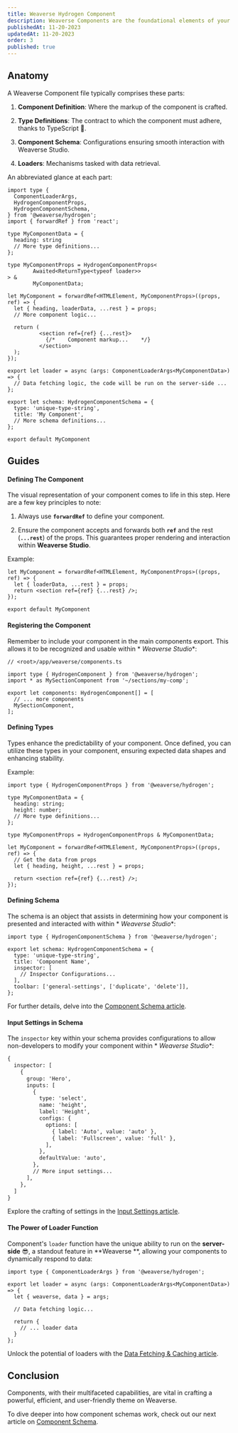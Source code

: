 ```yaml
---
title: Weaverse Hydrogen Component
description: Weaverse Components are the foundational elements of your theme.
publishedAt: 11-20-2023
updatedAt: 11-20-2023
order: 3
published: true
---
```



Anatomy
-------

A Weaverse Component file typically comprises these parts:

1. **Component Definition**: Where the markup of the component is crafted.

2. **Type Definitions**: The contract to which the component must adhere, thanks to TypeScript 💚.

3. **Component Schema**: Configurations ensuring smooth interaction with Weaverse Studio.

4. **Loaders**: Mechanisms tasked with data retrieval.

An abbreviated glance at each part:

```tsx
import type {
  ComponentLoaderArgs,
  HydrogenComponentProps,
  HydrogenComponentSchema,
} from '@weaverse/hydrogen';
import { forwardRef } from 'react';

type MyComponentData = {
  heading: string
  // More type definitions...
};

type MyComponentProps = HydrogenComponentProps<
        Awaited<ReturnType<typeof loader>>
> &
        MyComponentData;

let MyComponent = forwardRef<HTMLElement, MyComponentProps>((props, ref) => {
  let { heading, loaderData, ...rest } = props;
  // More component logic...

  return (
          <section ref={ref} {...rest}>
            {/*    Component markup...    */}
          </section>
  );
});

export let loader = async (args: ComponentLoaderArgs<MyComponentData>) => {
  // Data fetching logic, the code will be run on the server-side ...
};

export let schema: HydrogenComponentSchema = {
  type: 'unique-type-string',
  title: 'My Component',
  // More schema definitions...
};

export default MyComponent
```

Guides
------

#### Defining The Component

The visual representation of your component comes to life in this step. Here are a few key principles to note:

1. Always use **`forwardRef`** to define your component.

2. Ensure the component accepts and forwards both **`ref`** and the rest (**`...rest`**) of the props. This guarantees
   proper rendering and interaction within **Weaverse Studio**.

Example:

```tsx
let MyComponent = forwardRef<HTMLElement, MyComponentProps>((props, ref) => {
  let { loaderData, ...rest } = props;
  return <section ref={ref} {...rest} />;
});

export default MyComponent
```

#### Registering the Component

Remember to include your component in the main components export. This allows it to be recognized and usable within *
*Weaverse Studio**:

```tsx
// <root>/app/weaverse/components.ts

import type { HydrogenComponent } from '@weaverse/hydrogen';
import * as MySectionComponent from '~/sections/my-comp';

export let components: HydrogenComponent[] = [
  // ... more components
  MySectionComponent,
];
```

#### Defining Types

Types enhance the predictability of your component. Once defined, you can utilize these types in your component,
ensuring expected data shapes and enhancing stability.

Example:

```tsx
import type { HydrogenComponentProps } from '@weaverse/hydrogen';

type MyComponentData = {
  heading: string;
  height: number;
  // More type definitions...
};

type MyComponentProps = HydrogenComponentProps & MyComponentData;

let MyComponent = forwardRef<HTMLElement, MyComponentProps>((props, ref) => {
  // Get the data from props
  let { heading, height, ...rest } = props;

  return <section ref={ref} {...rest} />;
});
```

#### Defining Schema

The schema is an object that assists in determining how your component is presented and interacted with within *
*Weaverse Studio**:

```tsx
import type { HydrogenComponentSchema } from '@weaverse/hydrogen';

export let schema: HydrogenComponentSchema = {
  type: 'unique-type-string',
  title: 'Component Name',
  inspector: [
    // Inspector Configurations...
  ],
  toolbar: ['general-settings', ['duplicate', 'delete']],
};
```

For further details, delve into
the [Component Schema article](/docs/guides/component-schema).

#### Input Settings in Schema

The `inspector` key within your schema provides configurations to allow non-developers to modify your component within *
*Weaverse Studio**:

```txt
{
  inspector: [
    {
      group: 'Hero',
      inputs: [
        {
          type: 'select',
          name: 'height',
          label: 'Height',
          configs: {
            options: [
              { label: 'Auto', value: 'auto' },
              { label: 'Fullscreen', value: 'full' },
            ],
          },
          defaultValue: 'auto',
        },
        // More input settings...
      ],
    },
  ]
}
```

Explore the crafting of settings in
the [Input Settings article](/docs/guides/input-settings).

#### The Power of Loader Function

Component's `loader` function have the unique ability to run on the **server-side** 😎, a standout feature in **Weaverse
**, allowing your components to dynamically respond to data:

```tsx
import type { ComponentLoaderArgs } from '@weaverse/hydrogen';

export let loader = async (args: ComponentLoaderArgs<MyComponentData>) => {
  let { weaverse, data } = args;

  // Data fetching logic...

  return {
    // ... loader data
  }
};
```

Unlock the potential of loaders with
the [Data Fetching & Caching article](/docs/guides/fetching-and-caching).

Conclusion
----------

Components, with their multifaceted capabilities, are vital in crafting a powerful, efficient, and user-friendly theme
on Weaverse.

To dive deeper into how component schemas work, check out our next article
on [Component Schema](/docs/guides/component-schema).
